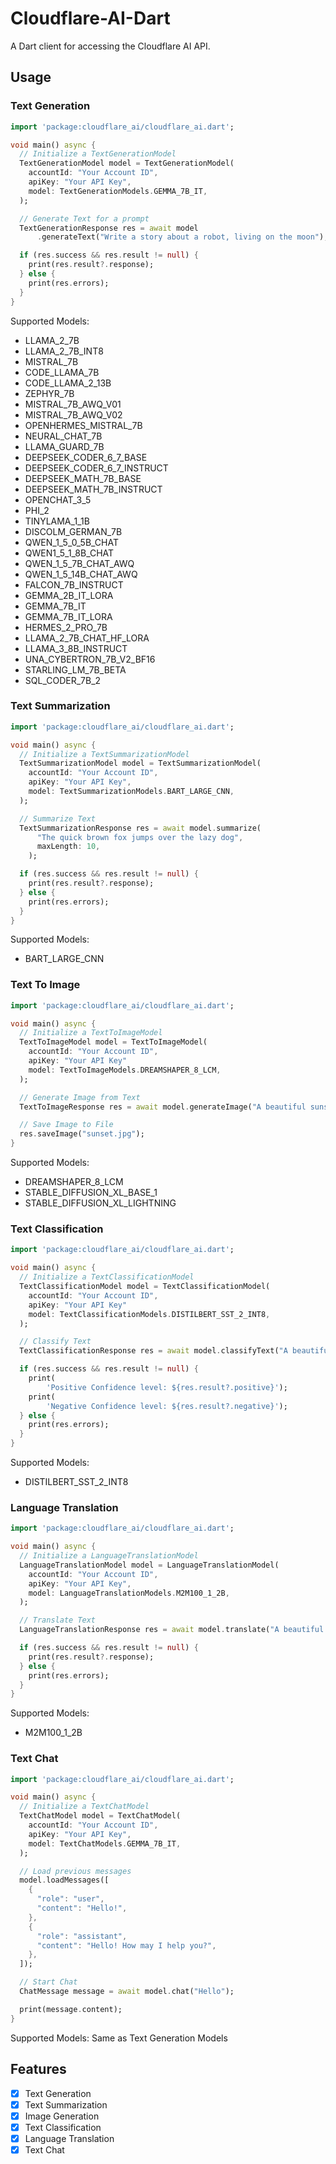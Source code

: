 # Cloudflare-AI-Dart

A Dart client for accessing the Cloudflare AI API.

## Usage

### Text Generation

```dart
import 'package:cloudflare_ai/cloudflare_ai.dart';

void main() async {
  // Initialize a TextGenerationModel
  TextGenerationModel model = TextGenerationModel(
    accountId: "Your Account ID",
    apiKey: "Your API Key",
    model: TextGenerationModels.GEMMA_7B_IT,
  );

  // Generate Text for a prompt
  TextGenerationResponse res = await model
      .generateText("Write a story about a robot, living on the moon");

  if (res.success && res.result != null) {
    print(res.result?.response);
  } else {
    print(res.errors);
  }
}
```

Supported Models:

- LLAMA_2_7B
- LLAMA_2_7B_INT8
- MISTRAL_7B
- CODE_LLAMA_7B
- CODE_LLAMA_2_13B
- ZEPHYR_7B
- MISTRAL_7B_AWQ_V01
- MISTRAL_7B_AWQ_V02
- OPENHERMES_MISTRAL_7B
- NEURAL_CHAT_7B
- LLAMA_GUARD_7B
- DEEPSEEK_CODER_6_7_BASE
- DEEPSEEK_CODER_6_7_INSTRUCT
- DEEPSEEK_MATH_7B_BASE
- DEEPSEEK_MATH_7B_INSTRUCT
- OPENCHAT_3_5
- PHI_2
- TINYLAMA_1_1B
- DISCOLM_GERMAN_7B
- QWEN_1_5_0_5B_CHAT
- QWEN1_5_1_8B_CHAT
- QWEN_1_5_7B_CHAT_AWQ
- QWEN_1_5_14B_CHAT_AWQ
- FALCON_7B_INSTRUCT
- GEMMA_2B_IT_LORA
- GEMMA_7B_IT
- GEMMA_7B_IT_LORA
- HERMES_2_PRO_7B
- LLAMA_2_7B_CHAT_HF_LORA
- LLAMA_3_8B_INSTRUCT
- UNA_CYBERTRON_7B_V2_BF16
- STARLING_LM_7B_BETA
- SQL_CODER_7B_2

### Text Summarization

```dart
import 'package:cloudflare_ai/cloudflare_ai.dart';

void main() async {
  // Initialize a TextSummarizationModel
  TextSummarizationModel model = TextSummarizationModel(
    accountId: "Your Account ID",
    apiKey: "Your API Key",
    model: TextSummarizationModels.BART_LARGE_CNN,
  );

  // Summarize Text
  TextSummarizationResponse res = await model.summarize(
      "The quick brown fox jumps over the lazy dog",
      maxLength: 10,
    );

  if (res.success && res.result != null) {
    print(res.result?.response);
  } else {
    print(res.errors);
  }
}
```

Supported Models:

- BART_LARGE_CNN

### Text To Image

```dart
import 'package:cloudflare_ai/cloudflare_ai.dart';

void main() async {
  // Initialize a TextToImageModel
  TextToImageModel model = TextToImageModel(
    accountId: "Your Account ID",
    apiKey: "Your API Key"
    model: TextToImageModels.DREAMSHAPER_8_LCM,
  );

  // Generate Image from Text
  TextToImageResponse res = await model.generateImage("A beautiful sunset over the ocean");

  // Save Image to File
  res.saveImage("sunset.jpg");
}
```

Supported Models:

- DREAMSHAPER_8_LCM
- STABLE_DIFFUSION_XL_BASE_1
- STABLE_DIFFUSION_XL_LIGHTNING

### Text Classification

```dart
import 'package:cloudflare_ai/cloudflare_ai.dart';

void main() async {
  // Initialize a TextClassificationModel
  TextClassificationModel model = TextClassificationModel(
    accountId: "Your Account ID",
    apiKey: "Your API Key"
    model: TextClassificationModels.DISTILBERT_SST_2_INT8,
  );

  // Classify Text
  TextClassificationResponse res = await model.classifyText("A beautiful sunset over the ocean");

  if (res.success && res.result != null) {
    print(
        'Positive Confidence level: ${res.result?.positive}');
    print(
        'Negative Confidence level: ${res.result?.negative}');
  } else {
    print(res.errors);
  }
}
```

Supported Models:

- DISTILBERT_SST_2_INT8

### Language Translation

```dart
import 'package:cloudflare_ai/cloudflare_ai.dart';

void main() async {
  // Initialize a LanguageTranslationModel
  LanguageTranslationModel model = LanguageTranslationModel(
    accountId: "Your Account ID",
    apiKey: "Your API Key",
    model: LanguageTranslationModels.M2M100_1_2B,
  );

  // Translate Text
  LanguageTranslationResponse res = await model.translate("A beautiful sunset over the ocean", Languages.English, Languages.French);

  if (res.success && res.result != null) {
    print(res.result?.response);
  } else {
    print(res.errors);
  }
}
```

Supported Models:

- M2M100_1_2B

### Text Chat

```dart
import 'package:cloudflare_ai/cloudflare_ai.dart';

void main() async {
  // Initialize a TextChatModel
  TextChatModel model = TextChatModel(
    accountId: "Your Account ID",
    apiKey: "Your API Key",
    model: TextChatModels.GEMMA_7B_IT,
  );

  // Load previous messages
  model.loadMessages([
    {
      "role": "user",
      "content": "Hello!",
    },
    {
      "role": "assistant",
      "content": "Hello! How may I help you?",
    },
  ]);

  // Start Chat
  ChatMessage message = await model.chat("Hello");

  print(message.content);
}
```

Supported Models:
Same as Text Generation Models

## Features

- [x] Text Generation
- [x] Text Summarization
- [x] Image Generation
- [x] Text Classification
- [x] Language Translation
- [x] Text Chat